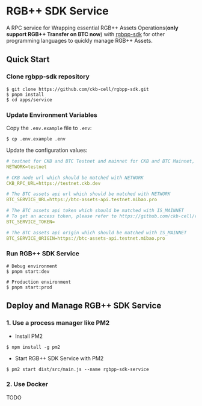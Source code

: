 # RGB++ SDK Service

A RPC service for Wrapping essential RGB++ Assets Operations(**only support RGB++ Transfer on BTC now**) with [rgbpp-sdk](https://github.com/ckb-cell/rgbpp-sdk) for other programming languages to quickly manage RGB++ Assets.

## Quick Start

### Clone rgbpp-sdk repository

```shell
$ git clone https://github.com/ckb-cell/rgbpp-sdk.git
$ pnpm install
$ cd apps/service
```

### Update Environment Variables

Copy the `.env.example` file to `.env`:

```shell
$ cp .env.example .env
```

Update the configuration values:

```yml
# testnet for CKB and BTC Testnet and mainnet for CKB and BTC Mainnet, the default value is testnet
NETWORK=testnet

# CKB node url which should be matched with NETWORK
CKB_RPC_URL=https://testnet.ckb.dev

# The BTC assets api url which should be matched with NETWORK
BTC_SERVICE_URL=https://btc-assets-api.testnet.mibao.pro

# The BTC assets api token which should be matched with IS_MAINNET
# To get an access token, please refer to https://github.com/ckb-cell/rgbpp-sdk/tree/develop/packages/service#get-an-access-token
BTC_SERVICE_TOKEN=

# The BTC assets api origin which should be matched with IS_MAINNET
BTC_SERVICE_ORIGIN=https://btc-assets-api.testnet.mibao.pro
```

### Run RGB++ SDK Service

```shell
# Debug environment
$ pnpm start:dev

# Production environment
$ pnpm start:prod
```

## Deploy and Manage RGB++ SDK Service

### 1. Use a process manager like PM2

- Install PM2

```shell
$ npm install -g pm2
```

- Start RGB++ SDK Service with PM2

```
$ pm2 start dist/src/main.js --name rgbpp-sdk-service
```

### 2. Use Docker

TODO